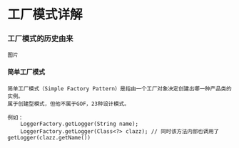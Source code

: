 # 工厂模式详解
### 工厂模式的历史由来

    图片
    
#### 简单工厂模式

    简单工厂模式（Simple Factory Pattern）是指由一个工厂对象决定创建出哪一种产品类的实例。
    属于创建型模式，但他不属于GOF，23种设计模式。
    
    例如：
        LoggerFactory.getLogger(String name);
        LoggerFactory.getLogger(Class<?> clazz); // 同时该方法内部也调用了getLogger(clazz.getName())
        
